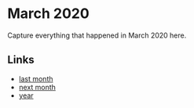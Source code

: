 # March 2020

Capture everything that happened in March 2020 here.

## Links
- [last month](calendar/months/2020-02.md)
- [next month](calendar/months/2020-04.md)
- [year](calendar/years/2020.md)